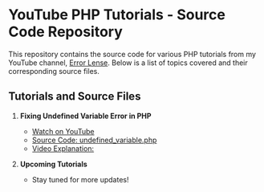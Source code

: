 # YouTube PHP Tutorials - Source Code Repository

This repository contains the source code for various PHP tutorials from my YouTube channel, [Error Lense](https://www.youtube.com/@ErrorLense). Below is a list of topics covered and their corresponding source files.

## Tutorials and Source Files

1. **Fixing Undefined Variable Error in PHP**  
   - [Watch on YouTube](https://youtu.be/DT2iu2OQpFg?si=V2Pdqx-VLh9cVbHc)
   - [Source Code: undefined_variable.php](./undefined_var.php)
   - [Video Explanation:](https://errorlense.blogspot.com/2024/11/fixing-undefined-variable-error-in-php.html)

2. **Upcoming Tutorials**  
   - Stay tuned for more updates!
